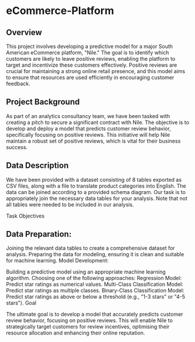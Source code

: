 # eCommerce-Platform

## Overview

This project involves developing a predictive model for a major South American eCommerce platform, "Nile." The goal is to identify which customers are likely to leave positive reviews, enabling the platform to target and incentivize these customers effectively. Positive reviews are crucial for maintaining a strong online retail presence, and this model aims to ensure that resources are used efficiently in encouraging customer feedback.

## Project Background

As part of an analytics consultancy team, we have been tasked with creating a pitch to secure a significant contract with Nile. The objective is to develop and deploy a model that predicts customer review behavior, specifically focusing on positive reviews. This initiative will help Nile maintain a robust set of positive reviews, which is vital for their business success.

## Data Description

We have been provided with a dataset consisting of 8 tables exported as CSV files, along with a file to translate product categories into English. The data can be joined according to a provided schema diagram. Our task is to appropriately join the necessary data tables for your analysis. Note that not all tables were needed to be included in our analysis.

Task Objectives

## Data Preparation:

Joining the relevant data tables to create a comprehensive dataset for analysis.
Preparing the data for modeling, ensuring it is clean and suitable for machine learning.
Model Development:

Building a predictive model using an appropriate machine learning algorithm.
Choosing one of the following approaches:
Regression Model: Predict star ratings as numerical values.
Multi-Class Classification Model: Predict star ratings as multiple classes.
Binary-Class Classification Model: Predict star ratings as above or below a threshold (e.g., "1-3 stars" or "4-5 stars").
Goal

The ultimate goal is to develop a model that accurately predicts customer review behavior, focusing on positive reviews. This will enable Nile to strategically target customers for review incentives, optimising their resource allocation and enhancing their online reputation.
